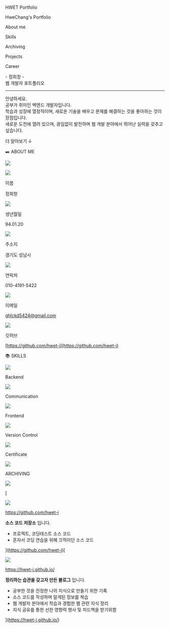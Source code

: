  HWET Portfolio

HweChang's Portfolio

About me

Skills

Archiving

Projects

Career

\- 정회창 -  
웹 개발자 포트폴리오

* * *

안녕하세요.  
공부가 취미인 벡엔드 개발자입니다.  
학습과 성장에 열정적이며, 새로운 기술을 배우고 문제를 해결하는 것을 좋아하는 것이 장점입니다.  
새로운 도전에 열려 있으며, 끊임없이 발전하며 웹 개발 분야에서 뛰어난 실력을 갖추고 싶습니다.

더 알아보기 ↓

✒️ ABOUT ME

![](/images/black-link.png)

![](https://github.com/hwet-j/hwet-j.github.io/assets/81364742/a6adef6c-4f97-4356-a30c-c70a2417bdbe)

이름

정회창

![](https://github.com/hwet-j/hwet-j.github.io/assets/81364742/d36e3ccf-7e5f-444d-aa89-32fcdc180cbe)

생년월일

94.01.20

![](https://github.com/hwet-j/hwet-j.github.io/assets/81364742/402ba80d-890f-4fc0-91b6-d4438e2212dd)

주소지

경기도 성남시

![](https://github.com/hwet-j/hwet-j.github.io/assets/81364742/02c18368-d5cd-4355-91cf-9d7e99ba07ec)

연락처

010-4191-5422

![](https://github.com/hwet-j/hwet-j.github.io/assets/81364742/a5221163-ddf8-42dc-b120-24823387930c)

이메일

[ghlckd5424@gmail.com](mailto:ghlckd5424@gmail.com)

![](https://github.com/hwet-j/hwet-j.github.io/assets/81364742/9c2f3007-d5a8-466e-9762-658c9b3e379e)

깃허브

[https://github.com/hwet-j](https://github.com/hwet-j)

📚 SKILLS

![](/images/black-link.png)

Backend

![](https://github.com/hwet-j/hwet-j.github.io/assets/81364742/f80e781b-53bd-475f-ac18-3c7a268b2eda)

Communication

![](https://github.com/hwet-j/hwet-j.github.io/assets/81364742/fb8232b7-e41c-43ac-898d-864f028db15e)

Frontend

![](https://github.com/hwet-j/hwet-j.github.io/assets/81364742/adf946b6-0296-41d1-9bbd-7200dc88f4fd)

Version Control

![](https://github.com/hwet-j/hwet-j.github.io/assets/81364742/48cc889a-1549-4c01-a40b-0481563a32a3)

Certificate

![](https://github.com/hwet-j/hwet-j.github.io/assets/81364742/cc3e9aed-77ee-4cdf-87c9-db50a536f509)

ARCHIVING

![](/images/white-link.png)

[

![](https://github.com/hwet-j/hwet-j.github.io/assets/81364742/be31b29c-3995-4986-9540-036bdeddee1f)

https://github.com/hwet-j

**소스 코드 저장소** 입니다.

*   프로젝트, 코딩테스트 소스 코드
*   혼자서 코딩 연습을 위해 끄적이던 소스 코드



](https://github.com/hwet-j)[

![](https://github.com/hwet-j/hwet-j.github.io/assets/81364742/7445225a-69f6-4ea6-9cdd-2ed55c3f3794)

https://hwet-j.github.io/

**정리하는 습관을 갖고자 만든 블로그** 입니다.

*   공부한 것을 진정한 나의 지식으로 만들기 위한 기록
*   소스 코드를 작성하며 알게된 정보를 복습
*   웹 개발자 분야에서 학습과 경험한 웹 관련 지식 정리
*   지식 공유를 통한 선한 영향력 행사 및 피드백을 받기위함

](https://hwet-j.github.io/)
